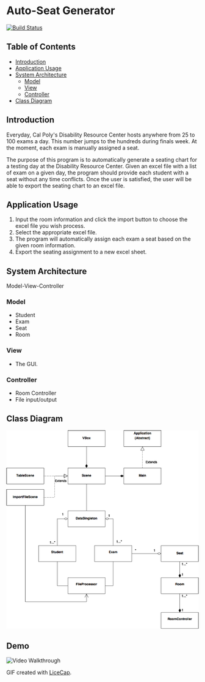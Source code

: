 # Auto-Seat Generator
[![Build Status](https://travis-ci.org/cpe305Spring17/spring2017-project-lzcheung.svg?branch=master)](https://travis-ci.org/cpe305Spring17/spring2017-project-lzcheung)

## Table of Contents
 * [Introduction](#introduction)
  * [Application Usage](#application-usage)
  * [System Architecture](#system-architecture)
    + [Model](#model)
    + [View](#view)
    + [Controller](#controller)
  * [Class Diagram](#class-diagram)

## Introduction

Everyday, Cal Poly's Disability Resource Center hosts anywhere from 25 to 100 exams a day. This number jumps to the hundreds during finals week. At the moment, each exam is manually assigned a seat.

The purpose of this program is to automatically generate a seating chart for a testing day at the Disability Resource Center. Given an excel file with a list of exam on a given day, the program should provide each student with a seat without any time conflicts. Once the user is satisfied, the user will be able to export the seating chart to an excel file.

## Application Usage
  1. Input the room information and click the import button to choose the excel file you wish process.
  2. Select the appropriate excel file.
  3. The program will automatically assign each exam a seat based on the given room information.
  4. Export the seating assignment to a new excel sheet.

## System Architecture

Model-View-Controller

### Model

- Student
- Exam
- Seat
- Room

### View
- The GUI.

### Controller
- Room Controller
- File input/output

## Class Diagram
![Alt text](Content/SeatGenClassDiagram.png?raw=true "Class Diagram")

## Demo

<img src='http://i.imgur.com/uPvoSjI.gif' title='Video Walkthrough' width='' alt='Video Walkthrough' />

GIF created with [LiceCap](http://www.cockos.com/licecap/).
